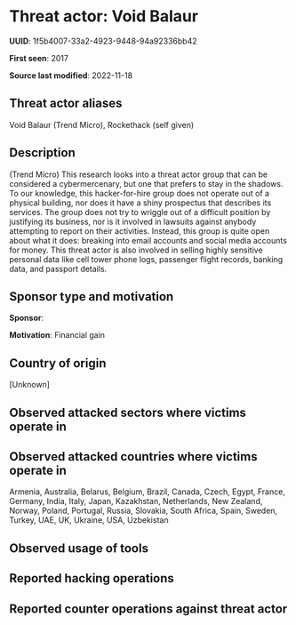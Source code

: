 # Threat actor: Void Balaur

**UUID**: 1f5b4007-33a2-4923-9448-94a92336bb42

**First seen**: 2017

**Source last modified**: 2022-11-18

## Threat actor aliases

Void Balaur (Trend Micro), Rockethack (self given)

## Description

(Trend Micro) This research looks into a threat actor group that can be considered a cybermercenary, but one that prefers to stay in the shadows. To our knowledge, this hacker-for-hire group does not operate out of a physical building, nor does it have a shiny prospectus that describes its services. The group does not try to wriggle out of a difficult position by justifying its business, nor is it involved in lawsuits against anybody attempting to report on their activities. Instead, this group is quite open about what it does: breaking into email accounts and social media accounts for money. This threat actor is also involved in selling highly sensitive personal data like cell tower phone logs, passenger flight records, banking data, and passport details.

## Sponsor type and motivation

**Sponsor**: 

**Motivation**: Financial gain


## Country of origin

[Unknown]

## Observed attacked sectors where victims operate in



## Observed attacked countries where victims operate in

Armenia, Australia, Belarus, Belgium, Brazil, Canada, Czech, Egypt, France, Germany, India, Italy, Japan, Kazakhstan, Netherlands, New Zealand, Norway, Poland, Portugal, Russia, Slovakia, South Africa, Spain, Sweden, Turkey, UAE, UK, Ukraine, USA, Uzbekistan

## Observed usage of tools



## Reported hacking operations



## Reported counter operations against threat actor





